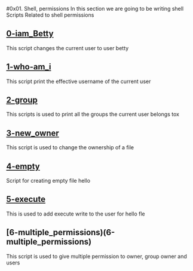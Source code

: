 #0x01. Shell, permissions
In this section we are going to be writing shell Scripts Related to shell permissions

## [0-iam_Betty](0-iam_betty)
This script changes the current user to user betty

## [1-who-am_i](1-who-am_i)
This script print the effective username of the current user

## [2-group](2-groups)
This scripts is used to print all the groups the current user belongs tox

## [3-new_owner](3-new_owner)
This script is used to change the ownership of a file

## [4-empty](4-empty)
Script for creating empty file hello

## [5-execute](5-execute)
This is used to add execute write to the user for hello fle

## [6-multiple_permissions)(6-multiple_permissions)
This script is used to give multiple permission to owner, group owner and users